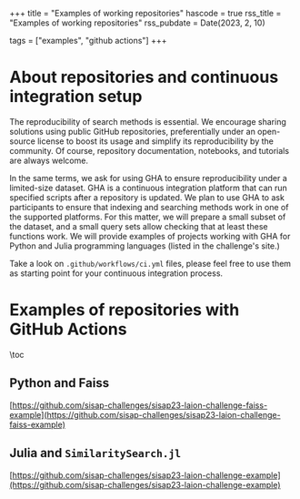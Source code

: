 +++
title = "Examples of working repositories"
hascode = true
rss_title = "Examples of working repositories"
rss_pubdate = Date(2023, 2, 10)

tags = ["examples", "github actions"]
+++

# About repositories and continuous integration setup
The reproducibility of search methods is essential. We encourage sharing solutions using public GitHub repositories, preferentially under an open-source license to boost its usage and simplify its reproducibility by the community. Of course, repository documentation, notebooks, and tutorials are always welcome.

In the same terms, we ask for using GHA to ensure reproducibility under a limited-size dataset. GHA is a continuous integration platform that can run specified scripts after a repository is updated. We plan to use GHA to ask participants to ensure that indexing and searching methods work in one of the supported platforms. For this matter, we will prepare a small subset of the dataset, and a small query sets allow checking that at least these functions work. We will provide examples of projects working with GHA for Python and Julia programming languages (listed in the challenge's site.)

Take a look on `.github/workflows/ci.yml` files, please feel free to use them as starting point for your continuous integration process.


# Examples of repositories with GitHub Actions 

\toc

## Python and Faiss

[https://github.com/sisap-challenges/sisap23-laion-challenge-faiss-example](https://github.com/sisap-challenges/sisap23-laion-challenge-faiss-example)

## Julia and `SimilaritySearch.jl`
[https://github.com/sisap-challenges/sisap23-laion-challenge-example](https://github.com/sisap-challenges/sisap23-laion-challenge-example)

